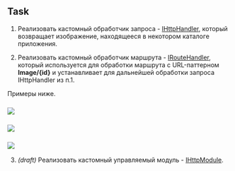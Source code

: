 ## Task
  
  1. Реализовать кастомный обработчик запроса - [IHttpHandler](https://docs.microsoft.com/en-us/dotnet/api/system.web.ihttphandler?view=netframework-4.7.2), который возвращает изображение, находящееся в некотором каталоге приложения.
  
  2. Реализовать кастомный обработчик маршрута - [IRouteHandler](https://docs.microsoft.com/en-us/dotnet/api/system.web.routing.iroutehandler?view=netframework-4.7.2), который используется для обработки маршрута c URL-паттерном **Image/{id}** и устанавливает для дальнейшей обработки запроса IHttpHandler из п.1.
  
  Примеры ниже.
   ### ![](https://github.com/AnzhelikaKravchuk/Training-Autumn-2018/blob/master/Pictures/1.png)
    
   ### ![](https://github.com/AnzhelikaKravchuk/Training-Autumn-2018/blob/master/Pictures/2.png)
    
   ### ![](https://github.com/AnzhelikaKravchuk/Training-Autumn-2018/blob/master/Pictures/3.png)
  
  3. *(draft)* Реализовать кастомный управляемый модуль - [IHttpModule](https://docs.microsoft.com/en-us/dotnet/api/system.web.ihttpmodule?view=netframework-4.7.2).
